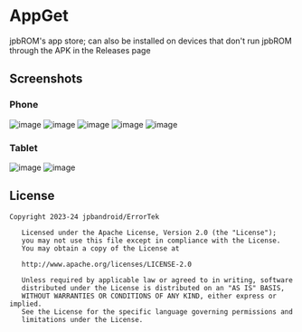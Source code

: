 # AppGet
jpbROM's app store; can also be installed on devices that don't run jpbROM through the APK in the Releases page
## Screenshots
### Phone
![image](https://github.com/jpbandroid/AppGet/assets/100033309/ad3eb3f6-5fa9-4531-9544-8722e511a144)
![image](https://github.com/jpbandroid/AppGet/assets/100033309/b4f4ce87-cc40-4079-9c3e-cdd1d5d1ec34)
![image](https://github.com/jpbandroid/AppGet/assets/100033309/5f95a85d-8dd8-4d90-b7c2-bad87d23cbd8)
![image](https://github.com/jpbandroid/AppGet/assets/100033309/b91c1627-3783-437a-9d37-c4f871ded840)
![image](https://github.com/jpbandroid/AppGet/assets/100033309/68fc9566-777d-4b96-bb22-ed3be4fbe84c)
### Tablet
![image](https://github.com/jpbandroid/AppGet/assets/100033309/0d9325c2-7c7a-4ddb-9646-60fd8354d481)
![image](https://github.com/jpbandroid/AppGet/assets/100033309/01c4267a-351d-4f09-8bc3-6138a04fc35a)

## License
```
Copyright 2023-24 jpbandroid/ErrorTek

   Licensed under the Apache License, Version 2.0 (the "License");
   you may not use this file except in compliance with the License.
   You may obtain a copy of the License at

   http://www.apache.org/licenses/LICENSE-2.0

   Unless required by applicable law or agreed to in writing, software
   distributed under the License is distributed on an "AS IS" BASIS,
   WITHOUT WARRANTIES OR CONDITIONS OF ANY KIND, either express or implied.
   See the License for the specific language governing permissions and
   limitations under the License.
```

